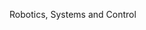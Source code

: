 Robotics, Systems and Control

<!---
cmakcay/cmakcay is a ✨ special ✨ repository because its `README.md` (this file) appears on your GitHub profile.
You can click the Preview link to take a look at your changes.
--->
